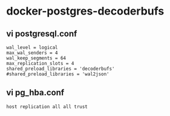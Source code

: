 # docker-postgres-decoderbufs

## vi postgresql.conf
``` text
wal_level = logical
max_wal_senders = 4
wal_keep_segments = 64
max_replication_slots = 4
shared_preload_libraries = 'decoderbufs'
#shared_preload_libraries = 'wal2json'
```


## vi pg_hba.conf
``` text
host replication all all trust
```

